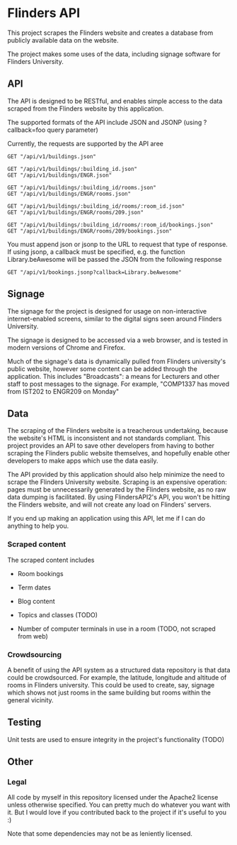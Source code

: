 # Flinders API

This project scrapes the Flinders website and creates a database from publicly available data on the website.

The project makes some uses of the data, including signage software for Flinders University.

## API

The API is designed to be RESTful, and enables simple access to the data scraped from the Flinders website by this application.

The supported formats of the API include JSON and JSONP (using ?callback=foo query parameter)


Currently, the requests are supported by the API aree

    GET "/api/v1/buildings.json"

    GET "/api/v1/buildings/:building_id.json"
    GET "/api/v1/buildings/ENGR.json"
    
    GET "/api/v1/buildings/:building_id/rooms.json"
    GET "/api/v1/buildings/ENGR/rooms.json"
    
    GET "/api/v1/buildings/:building_id/rooms/:room_id.json"
    GET "/api/v1/buildings/ENGR/rooms/209.json"
    
    GET "/api/v1/buildings/:building_id/rooms/:room_id/bookings.json"
    GET "/api/v1/buildings/ENGR/rooms/209/bookings.json"

You must append json or jsonp to the URL to request that type of response. If using jsonp, a callback must be specified, e.g. the function Library.beAwesome will be passed the JSON from the following response

    GET "/api/v1/bookings.jsonp?callback=Library.beAwesome"

## Signage

The signage for the project is designed for usage on non-interactive internet-enabled screens, similar to the digital signs seen around Flinders University.

The signage is designed to be accessed via a web browser, and is tested in modern versions of Chrome and Firefox.

Much of the signage's data is dynamically pulled from Flinders university's public website, however some content can be added through the application. This includes "Broadcasts": a means for Lecturers and other staff to post messages to the signage. For example, "COMP1337 has moved from IST202 to ENGR209 on Monday"


## Data

The scraping of the Flinders website is a treacherous undertaking, because the website's HTML is inconsistent and not standards compliant. This project provides an API to save other developers from having to bother scraping the Flinders public website themselves, and hopefully enable other developers to make apps which use the data easily.

The API provided by this application should also help minimize the need to scrape the Flinders University website. Scraping is an expensive operation: pages must be unnecessarily generated by the Flinders website, as no raw data dumping is facilitated. By using FlindersAPI2's API, you won't be hitting the Flinders website, and will not create any load on Flinders' servers.

If you end up making an application using this API, let me if I can do anything to help you.

### Scraped content 

The scraped content includes

* Room bookings
* Term dates
* Blog content
* Topics and classes (TODO)

* Number of computer terminals in use in a room (TODO, not scraped from web)

### Crowdsourcing

A benefit of using the API system as a structured data repository is that data could be crowdsourced. For example, the latitude, longitude and altitude of rooms in Flinders university. This could be used to create, say, signage which shows not just rooms in the same building but rooms within the general vicinity.

## Testing

Unit tests are used to ensure integrity in the project's functionality (TODO)


## Other

### Legal

All code by myself in this repository licensed under the Apache2 license unless otherwise specified. You can pretty much do whatever you want with it. But I would love if you contributed back to the project if it's useful to you :)

Note that some dependencies may not be as leniently licensed.
